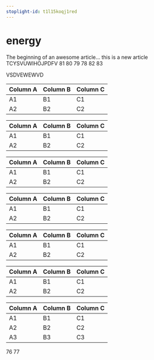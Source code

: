```yaml
---
stoplight-id: t1l15koqj1red
---
```


# energy

The beginning of an awesome article...
this is a new article
TCYSVUWIHOJPDFV
81
80
79
78
82
83











VSDVEWEWVD

Column A | Column B | Column C
---------|----------|---------
 A1 | B1 | C1
 A2 | B2 | C2

Column A | Column B | Column C
---------|----------|---------
 A1 | B1 | C1
 A2 | B2 | C2

Column A | Column B | Column C
---------|----------|---------
 A1 | B1 | C1
 A2 | B2 | C2

Column A | Column B | Column C
---------|----------|---------
 A1 | B1 | C1
 A2 | B2 | C2

Column A | Column B | Column C
---------|----------|---------
 A1 | B1 | C1
 A2 | B2 | C2

Column A | Column B | Column C
---------|----------|---------
 A1 | B1 | C1
 A2 | B2 | C2

Column A | Column B | Column C
---------|----------|---------
 A1 | B1 | C1
 A2 | B2 | C2
 A3 | B3 | C3

 76
77
